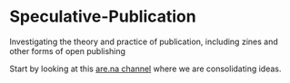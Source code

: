 # Speculative-Publication
Investigating the theory and practice of publication, including zines and other forms of open publishing

Start by looking at this [are.na channel](https://www.are.na/devin-halladay/publishing-ambient-militant) where we are consolidating ideas. 
